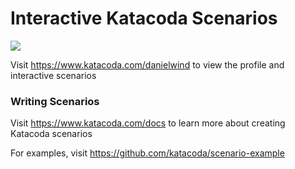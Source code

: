 # Interactive Katacoda Scenarios

[![](http://shields.katacoda.com/katacoda/danielwind/count.svg)](https://www.katacoda.com/danielwind "Get your profile on Katacoda.com")

Visit https://www.katacoda.com/danielwind to view the profile and interactive scenarios

### Writing Scenarios
Visit https://www.katacoda.com/docs to learn more about creating Katacoda scenarios

For examples, visit https://github.com/katacoda/scenario-example
